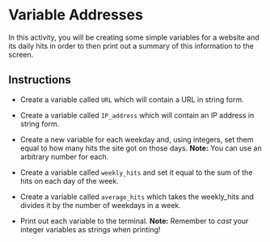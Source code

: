 # Variable Addresses

In this activity, you will be creating some simple variables for a website and its daily hits in order to then print out a summary of this information to the screen.

## Instructions

  * Create a variable called `URL` which will contain a URL in string form.

  * Create a variable called `IP_address` which will contain an IP address in string form.

  * Create a new variable for each weekday and, using integers, set them equal to how many hits the site got on those days. **Note:** You can use an arbitrary number for each.

  * Create a variable called `weekly_hits` and set it equal to the sum of the hits on each day of the week.

  * Create a variable called `average_hits` which takes the weekly_hits and divides it by the number of weekdays in a week.

  * Print out each variable to the terminal. **Note:** Remember to *cast* your integer variables as strings when printing!
